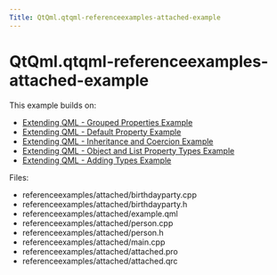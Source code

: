 ```yaml
---
Title: QtQml.qtqml-referenceexamples-attached-example
---
```


# QtQml.qtqml-referenceexamples-attached-example

<span class="subtitle"></span>
<!-- $$$referenceexamples/attached-description -->
<p>This example builds on:</p>
<ul>
<li><a href="QtQml.referenceexamples-grouped/">Extending QML - Grouped Properties Example</a></li>
<li><a href="QtQml.referenceexamples-default/">Extending QML - Default Property Example</a></li>
<li><a href="QtQml.referenceexamples-coercion/">Extending QML - Inheritance and Coercion Example</a></li>
<li><a href="QtQml.referenceexamples-properties/">Extending QML - Object and List Property Types Example</a></li>
<li><a href="QtQml.referenceexamples-adding/">Extending QML - Adding Types Example</a></li>
</ul>
<p>Files:</p>
<ul>
<li>referenceexamples/attached/birthdayparty.cpp</li>
<li>referenceexamples/attached/birthdayparty.h</li>
<li>referenceexamples/attached/example.qml</li>
<li>referenceexamples/attached/person.cpp</li>
<li>referenceexamples/attached/person.h</li>
<li>referenceexamples/attached/main.cpp</li>
<li>referenceexamples/attached/attached.pro</li>
<li>referenceexamples/attached/attached.qrc</li>
</ul>
<!-- @@@referenceexamples/attached -->
